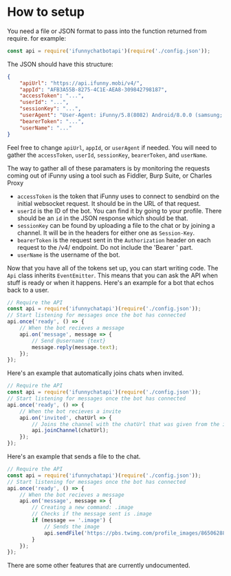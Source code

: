 # How to setup

You need a file or JSON format to pass into the function returned from require. for example:

```js
const api = require('ifunnychatbotapi')(require('./config.json'));
```

The JSON should have this structure:

```json
{
    "apiUrl": "https://api.ifunny.mobi/v4/",
    "appId": "AFB3A55B-8275-4C1E-AEA8-309842798187",
    "accessToken": "...",
    "userId": "...",
    "sessionKey": "...",
    "userAgent": "User-Agent: iFunny/5.8(8082) Android/8.0.0 (samsung; samsung; SM-G955U)",
    "bearerToken": "...",
    "userName": "..."
}
```

Feel free to change `apiUrl`, `appId`, or `userAgent` if needed. You will need to gather the `accessToken`, `userId`, `sessionKey`, `bearerToken`, and `userName`.

The way to gather all of these paramaters is by monitoring the requests coming out of iFunny using a tool such as Fiddler, Burp Suite, or Charles Proxy

* `accessToken` is the token that iFunny uses to connect to sendbird on the initial websocket request. It should be in the URL of that request.
* `userId` is the ID of the bot. You can find it by going to your profile. There should be an `id` in the JSON response which should be that.
* `sessionKey` can be found by uploading a file to the chat or by joining a channel. It will be in the headers for either one as `Session-Key`.
* `bearerToken` is the request sent in the `Authorization` header on each request to the /v4/ endpoint. Do not include the 'Bearer ' part.
* `userName` is the username of the bot.

Now that you have all of the tokens set up, you can start writing code. The `Api` class inherits `EventEmitter`. This means that you can ask the API when stuff is ready or when it happens. Here's an example for a bot that echos back to a user.

```js
// Require the API
const api = require('ifunnychatapi')(require('./config.json'));
// Start listening for messages once the bot has connected
api.once('ready', () => {
    // When the bot recieves a message
    api.on('message', message => {
        // Send @username {text}
        message.reply(message.text);
    });
});
```

Here's an example that automatically joins chats when invited.

```js
// Require the API
const api = require('ifunnychatapi')(require('./config.json'));
// Start listening for messages once the bot has connected
api.once('ready', () => {
    // When the bot recieves a invite
    api.on('invited', chatUrl => {
        // Joins the channel with the chatUrl that was given from the invite
        api.joinChannel(chatUrl);
    });
});
```

Here's an example that sends a file to the chat.

```js
// Require the API
const api = require('ifunnychatapi')(require('./config.json'));
// Start listening for messages once the bot has connected
api.once('ready', () => {
    // When the bot recieves a message
    api.on('message', message => {
        // Creating a new command: .image
        // Checks if the message sent is .image
        if (message == '.image') {
            // Sends the image
            api.sendFile('https://pbs.twimg.com/profile_images/865062880168759297/yualzpn3.jpg', message.channelUrl, 'jpeg');
        }
    });
});
```

There are some other features that are currently undocumented.